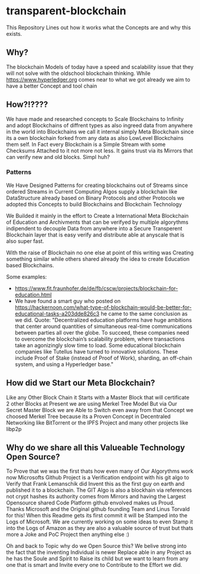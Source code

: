 # transparent-blockchain
This Repository Lines out how it works what the Concepts are and why this exists.

## Why?
The blockchain Models of today have a speed and scalability issue that they will not solve with the oldschool blockchain thinking. While https://www.hyperledger.org comes near to what we got already we aim to have a better Concept and tool chain 

## How?!????
We have made and researched concepts to Scale Blockchains to Infinity and adopt Blockchains of diffrent types as also ingreed data from anywhere in the world into Blockchains we call it internal simply Meta Blockchain since its a own blockchain forked from any data as also LowLevel Blockchains them self. In Fact every Blockchain is a Simple Stream with some Checksums Attached to it not more not less. It gains trust via its Mirrors that can verify new and old blocks. Simpl huh? 

### Patterns
We Have Designed Patterns for creating blockchains out of Streams since ordered Streams in Current Computing Algos supply a blockchain like DataStructure already based on Binary Protocols and other Protocols we adopted this Concepts to build Blockchains and Blockchain Technology 

We Builded it mainly in the effort to Create a International Meta Blockchain of Education and Archivments that can be verifyed by multiple algorythms indipendent to decouple Data from anywhere into a Secure Transperent Blockchain layer that is easy verify and distribute able at anyscale that is also super fast.

With the raise of Blockchain no one else at point of this writing was Creating something similar while others shared already the idea to create Education based Blockchains.

Some examples:
- https://www.fit.fraunhofer.de/de/fb/cscw/projects/blockchain-for-education.html
- We have found a smart guy who posted on https://hackernoon.com/what-type-of-blockchain-would-be-better-for-educational-tasks-a203dde826c3 he came to the same conclusion as we did. 
Quote: "Decentralized education platforms have huge ambitions that center around quantities of simultaneous real-time communications between parties all over the globe. To succeed, these companies need to overcome the blockchain’s scalability problem, where transactions take an agonizingly slow time to load. Some educational blockchain companies like Tutellus have turned to innovative solutions. These include Proof of Stake (instead of Proof of Work), sharding, an off-chain system, and using a Hyperledger base."

## How did we Start our Meta Blockchain?
Like any Other Block Chain it Starts with a Master Block that will certificate 2 other Blocks at Present we are using Merkel Tree Model But via Our Secret Master Block we are Able to Switch even away from that Concept we choosed Merkel Tree because its a Proven Concept in Decentraled Networking like BitTorrent or the IPFS Project and many other projects like libp2p

## Why do we share all this Valueable Technology Open Source?
To Prove that we was the first thats how even many of Our Algorythms work now Microsofts Github Project is a Verification endpoint with his git algo to Verify that Frank Lemanschik did Invent this as the first guy on earth and published it to a blockchain. The GIT Algo is also a blockhain via references not crypt hashes its authority comes from Mirrors and having the Largest Opensource shared Code Platform github envolved makes us Proud. Thanks Microsoft and the Original github founding Team and Linus Torvald for this! When this Readme gets its first commit it will be Stamped into the Logs of Microsoft. We are currently working on some ideas to even Stamp it into the Logs of Amazon as they are also a valuable source of trust but thats more a Joke and PoC Project then anything else :)

Oh and back to Topic why do we Open Source this? We belive strong into the fact that the inventing Individual is newer Replace able in any Project as he has the Soule and Spirit to Raise its child but we want to learn from any one that is smart and Invite every one to Contribute to the Effort we did.
